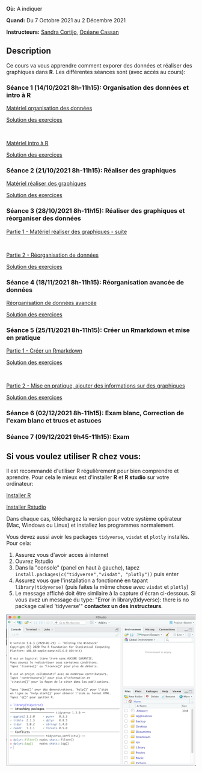 **Où:** A indiquer

**Quand:** Du 7 Octobre 2021 au 2 Décembre 2021

**Instructeurs:** 
[Sandra Cortijo](mailto:sandra.cortijo@cnrs.fr), 
[Océane Cassan](mailto:Oceane.CASSAN@cnrs.fr)


## Description

Ce cours va vous apprendre comment exporer des données et réaliser des graphiques dans **R**. 
Les différentes séances sont (avec accès au cours):


### Séance 1 (14/10/2021 8h-11h15): Organisation des données et intro à **R**

[Matériel organisation des données](session1_organisation/materiel/organisation_session.html)  

[Solution des exercices](session1_organisation/materiel/organisation_session_solution_exercices.html)

<br>

[Matériel intro à R](session1_organisation/materiel/intro_R.html)  

[Solution des exercices](session1_organisation/materiel/intro_R_solution_exercices)


### Séance 2 (21/10/2021 8h-11h15): Réaliser des graphiques

[Matériel réaliser des graphiques](session2_ggplot/materiel/ggplot_session.html)  


[Solution des exercices](session2_ggplot/materiel/ggplot_exercise_solutions.html)


### Séance 3 (28/10/2021 8h-11h15): Réaliser des graphiques et réorganiser des données

[Partie 1 - Matériel réaliser des graphiques - suite](session3_plots_reorganisation/materiel/ggplot_suite.html)  

<br>

[Partie 2 - Réorganisation de données](session3_plots_reorganisation/materiel/reorganisation_donnees.html)  

[Solution des exercices](session3_plots_reorganisation/materiel/reorganisation_donnees_solution_exercices.html)



### Séance 4 (18/11/2021 8h-11h15): Réorganisation avancée de données

[Réorganisation de données avancée](session4_reorganisation_avancee/materiel/reorganisation_avancee.html)  

[Solution des exercices](session4_reorganisation_avancee/materiel/reorganisation_avancee_solution_exercices.html)




### Séance 5 (25/11/2021 8h-11h15): Créer un Rmarkdown et mise en pratique

[Partie 1 - Créer un Rmarkdown](session5_rmarkdown/materiel/rmarkdown_session.html) 

[Solution des exercices](session5_rmarkdown/materiel/Solution.html)

<br>

[Partie 2 - Mise en pratique, ajouter des informations sur des graphiques](session5_rmarkdown/materiel/amelioration_graphiques.html) 

[Solution des exercices](session5_rmarkdown/materiel/amelioration_graphiques_solution_exercices.html)


### Séance 6 (02/12/2021 8h-11h15): Exam blanc, Correction de l'exam blanc et trucs et astuces


### Séance 7 (09/12/2021 9h45-11h15): Exam




## Si vous voulez utiliser R chez vous: 
Il est recommandé d'utiliser R régulièrement pour bien comprendre et aprendre. Pour cela le mieux est d'installer **R** et **R studio** sur votre ordinateur:

[Installer R](https://cran.biotools.fr/)

[Installer Rstudio](https://rstudio.com/products/rstudio/download/)

Dans chaque cas, téléchargez la version pour votre système opérateur (Mac, Windows ou Linux) et installez les programmes normalement.

Vous devez aussi avoir les packages `tidyverse`, `visdat` et `plotly` installés. 
Pour cela:
1. Assurez vous d'avoir acces à internet
2. Ouvrez Rstudio
3. Dans la "console" (panel en haut à gauche), tapez `install.packages(c("tidyverse","visdat", "plotly"))` puis enter
4. Assurez vous que l'installation a fonctionné en tapant `library(tidyverse)` (puis faites la même chose avec `visdat` et `plotly`)
5. Le message affiché doit être similaire à la capture d'écran ci-dessous. Si vous avez un message du type: 
"Error in library(tidyverse): there is no package called 'tidyverse'"
**contactez un des instructeurs**.

![capture d'écran d'un installation correcte](installation_package_instructions.png)






